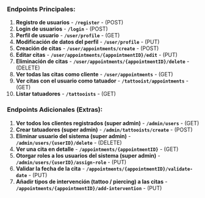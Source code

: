 ### **Endpoints Principales:**

1. **Registro de usuarios** - **`/register`** - (POST)
2. **Login de usuarios** - **`/login`** - (POST)
3. **Perfil de usuario** - **`/user/profile`** - (GET)
4. **Modificación de datos del perfil** - **`/user/profile`** - (PUT)
5. **Creación de citas** - **`/user/appointments/create`** - (POST)
6. **Editar citas** - **`/user/appointments/{appointmentID}/edit`** - (PUT)
7. **Eliminación de citas** - **`/user/appointments/{appointmentID}/delete`** - (DELETE)
8. **Ver todas las citas como cliente** - **`/user/appointments`** - (GET)
9. **Ver citas con el usuario como tatuador** - **`/tattooist/appointments`** - (GET)
10. **Listar tatuadores** - **`/tattooists`** - (GET)

### **Endpoints Adicionales (Extras):**

1. **Ver todos los clientes registrados (super admin)** - **`/admin/users`** - (GET)
2. **Crear tatuadores (super admin)** - **`/admin/tattooists/create`** - (POST)
3. **Eliminar usuario del sistema (super admin)** - **`/admin/users/{userID}/delete`** - (DELETE)
4. **Ver una cita en detalle** - **`/appointments/{appointmentID}`** - (GET)
5. **Otorgar roles a los usuarios del sistema (super admin)** - **`/admin/users/{userID}/assign-role`** - (PUT)
6. **Validar la fecha de la cita** - **`/appointments/{appointmentID}/validate-date`** - (PUT)
7. **Añadir tipos de intervención (tattoo / piercing) a las citas** - **`/appointments/{appointmentID}/add-intervention`** - (PUT)



